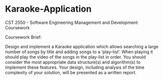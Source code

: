 # Karaoke-Application
CST 2550 - Software Engineering Management and Development Coursework

Coursework Brief:

Design and implement a Karaoke application which allows searching a large number of songs by title and adding songs to a ‘play-list’. When playing it should play the video of the songs in the play-list in order. You should consider the most appropriate data structure(s) and algorithm(s) to implement these features. Your design, including analysis of the time complexity of your solution, will be presented as a written report.
